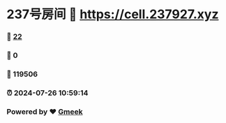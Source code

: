 # 237号房间 :link: https://cell.237927.xyz 
### :page_facing_up: [22](https://cell.237927.xyz/tag.html) 
### :speech_balloon: 0 
### :hibiscus: 119506 
### :alarm_clock: 2024-07-26 10:59:14 
### Powered by :heart: [Gmeek](https://github.com/Meekdai/Gmeek)
